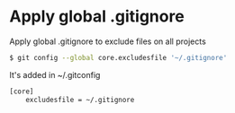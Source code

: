 # Apply global .gitignore

Apply global .gitignore to exclude files on all projects

```bash
$ git config --global core.excludesfile '~/.gitignore'
```
It's added in ~/.gitconfig
```bash
[core]
    excludesfile = ~/.gitignore
```
